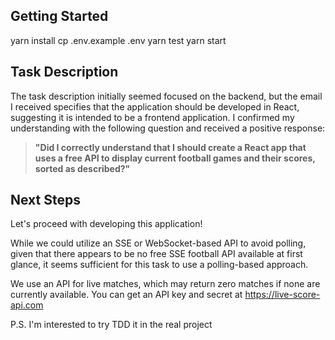 ## Getting Started

yarn install
cp .env.example .env
yarn test
yarn start

## Task Description

The task description initially seemed focused on the backend, but the email I received specifies that the application should be developed in React, suggesting it is intended to be a frontend application. I confirmed my understanding with the following question and received a positive response:

> **"Did I correctly understand that I should create a React app that uses a free API to display current football games and their scores, sorted as described?"**

## Next Steps

Let's proceed with developing this application! 

While we could utilize an SSE or WebSocket-based API to avoid polling, given that there appears to be no free SSE football API available at first glance, it seems sufficient for this task to use a polling-based approach.

We use an API for live matches, which may return zero matches if none are currently available.
You can get an API key and secret at https://live-score-api.com

P.S. I'm interested to try TDD it in the real project